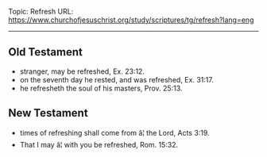 Topic: Refresh
URL: https://www.churchofjesuschrist.org/study/scriptures/tg/refresh?lang=eng

---

## Old Testament

- stranger, may be refreshed, Ex. 23:12.
- on the seventh day he rested, and was refreshed, Ex. 31:17.
- he refresheth the soul of his masters, Prov. 25:13.

## New Testament

- times of refreshing shall come from â¦ the Lord, Acts 3:19.
- That I may â¦ with you be refreshed, Rom. 15:32.

